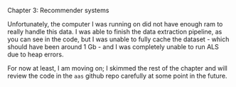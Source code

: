 Chapter 3: Recommender systems

Unfortunately, the computer I was running on did not have enough ram to really
handle this data. I was able to finish the data extraction pipeline, as you
can see in the code, but I was unable to fully cache the dataset - which should
have been around 1 Gb - and I was completely unable to run ALS due to heap
errors.

For now at least, I am moving on; I skimmed the rest of the chapter and will
review the code in the `aas` github repo carefully at some point in the future.
